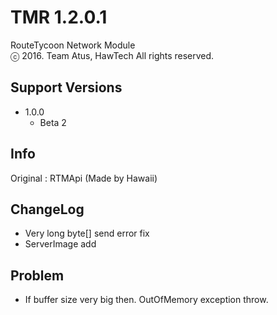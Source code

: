# TMR 1.2.0.1
RouteTycoon Network Module<br>ⓒ 2016. Team Atus, HawTech All rights reserved.
## Support Versions
* 1.0.0
   * Beta 2

## Info
Original : RTMApi (Made by Hawaii)

## ChangeLog
* Very long byte[] send error fix
* ServerImage add

## Problem
* If buffer size very big then. OutOfMemory exception throw.
